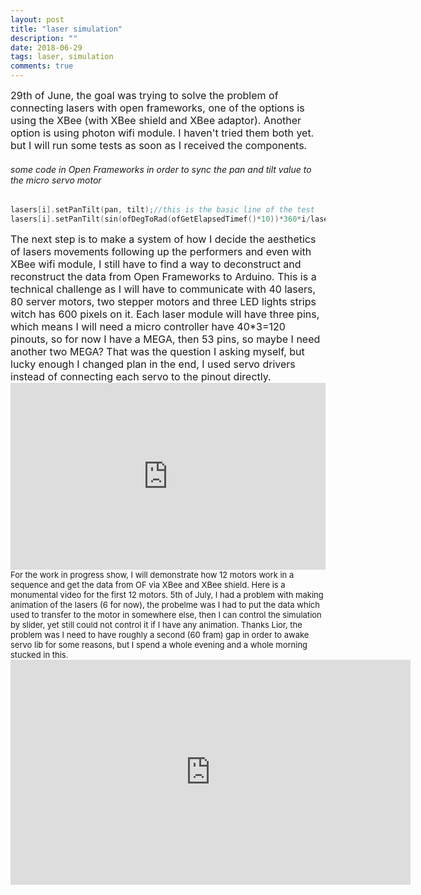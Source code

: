 ```yaml
---
layout: post
title: "laser simulation"
description: ""
date: 2018-06-29
tags: laser, simulation
comments: true
---
```


<font size="3">
29th of June, the goal was trying to solve the problem of connecting lasers with open frameworks, one of the options is using the XBee (with XBee shield and XBee adaptor). Another option is using photon wifi module. I haven't tried them both yet. but I will run some tests as soon as I received the components.
</font>


###### some code in Open Frameworks in order to sync the pan and tilt value to the micro servo motor

```C++
lasers[i].setPanTilt(pan, tilt);//this is the basic line of the test
lasers[i].setPanTilt(sin(ofDegToRad(ofGetElapsedTimef()*10))*360*i/lasers.size(), tilt*i/lasers.size());
```

<font size="3">
The next step is to make a system of how I decide the aesthetics of lasers movements following up the performers
and even with XBee wifi module, I still have to find a way to deconstruct and reconstruct the data from Open Frameworks to Arduino. This is a technical challenge as I will have to communicate with 40 lasers, 80 server motors, two stepper motors and three LED lights strips witch has 600 pixels on it. Each laser module will have three pins, which means I will need a micro controller have 40*3=120 pinouts, so for now I have a MEGA, then 53 pins, so maybe I need another two MEGA? That was the question I asking myself, but lucky enough I changed plan in the end, I used servo drivers instead of connecting each servo to the pinout directly.
</font>

<div style="padding:59.36% 0 0 0;position:relative;"><iframe src="https://player.vimeo.com/video/277711455?title=0&byline=0&portrait=0" style="position:absolute;top:0;left:0;width:100%;height:100%;" frameborder="0" webkitallowfullscreen mozallowfullscreen allowfullscreen></iframe></div><script src="https://player.vimeo.com/api/player.js"></script>

<font size="2">
For the work in progress show, I will demonstrate how 12 motors work in a sequence and get the data from OF via XBee and XBee shield. Here is a monumental video for the first 12 motors.
</font>

<font size="2">
5th of July, I had a problem with making animation of the lasers (6 for now), the probelme was I had to put the data which used to transfer to the motor in somewhere else, then I can control the simulation by slider, yet still could not control it if I have any animation. Thanks Lior, the problem was I need to have roughly a second (60 fram) gap in order to awake servo lib for some reasons, but I spend a whole evening and a whole morning stucked in this.
</font>

<iframe src="https://player.vimeo.com/video/278129503" width="640" height="360" frameborder="0" allowfullscreen></iframe>
